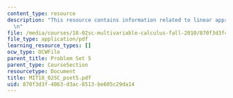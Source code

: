 ```yaml
---
content_type: resource
description: "This resource contains information related to linear approximation.\r\
  \n"
file: /media/courses/18-02sc-multivariable-calculus-fall-2010/870f3d3f4063d3ac8513be605c29da14_MIT18_02SC_pset5.pdf
file_type: application/pdf
learning_resource_types: []
ocw_type: OCWFile
parent_title: Problem Set 5
parent_type: CourseSection
resourcetype: Document
title: MIT18_02SC_pset5.pdf
uid: 870f3d3f-4063-d3ac-8513-be605c29da14
---
```

